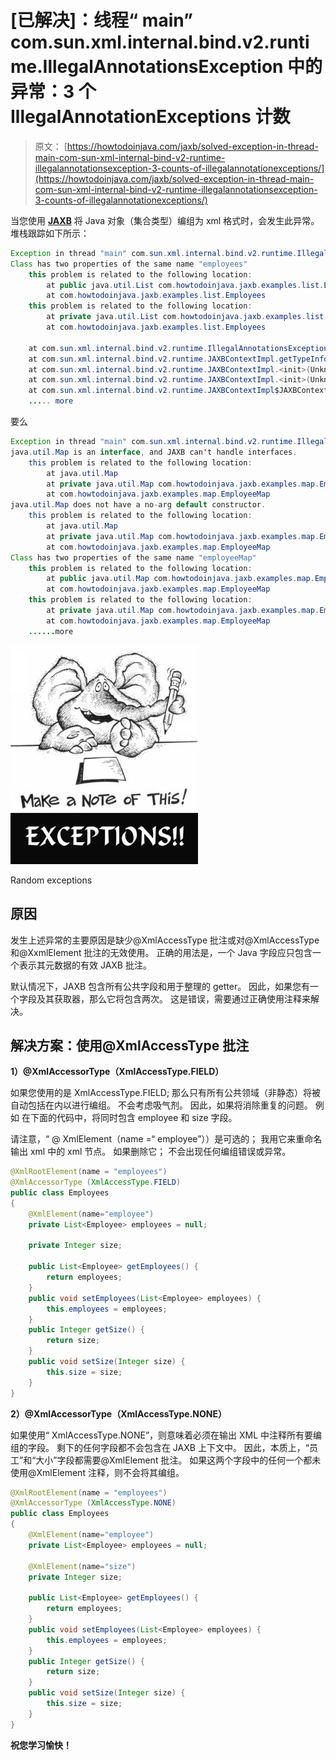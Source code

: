 # [已解决]：线程“ main” com.sun.xml.internal.bind.v2.runtime.IllegalAnnotationsException 中的异常：3 个 IllegalAnnotationExceptions 计数

> 原文： [https://howtodoinjava.com/jaxb/solved-exception-in-thread-main-com-sun-xml-internal-bind-v2-runtime-illegalannotationsexception-3-counts-of-illegalannotationexceptions/](https://howtodoinjava.com/jaxb/solved-exception-in-thread-main-com-sun-xml-internal-bind-v2-runtime-illegalannotationsexception-3-counts-of-illegalannotationexceptions/)

当您使用 **[JAXB](//howtodoinjava.com/category/frameworks/jaxb/ "JAXB tutorials")** 将 Java 对象（集合类型）编组为 xml 格式时，会发生此异常。 堆栈跟踪如下所示：

```java
Exception in thread "main" com.sun.xml.internal.bind.v2.runtime.IllegalAnnotationsException: 1 counts of IllegalAnnotationExceptions
Class has two properties of the same name "employees"
	this problem is related to the following location:
		at public java.util.List com.howtodoinjava.jaxb.examples.list.Employees.getEmployees()
		at com.howtodoinjava.jaxb.examples.list.Employees
	this problem is related to the following location:
		at private java.util.List com.howtodoinjava.jaxb.examples.list.Employees.employees
		at com.howtodoinjava.jaxb.examples.list.Employees

	at com.sun.xml.internal.bind.v2.runtime.IllegalAnnotationsException$Builder.check(Unknown Source)
	at com.sun.xml.internal.bind.v2.runtime.JAXBContextImpl.getTypeInfoSet(Unknown Source)
	at com.sun.xml.internal.bind.v2.runtime.JAXBContextImpl.<init>(Unknown Source)
	at com.sun.xml.internal.bind.v2.runtime.JAXBContextImpl.<init>(Unknown Source)
	at com.sun.xml.internal.bind.v2.runtime.JAXBContextImpl$JAXBContextBuilder.build(Unknown Source)
	..... more

```

要么

```java
Exception in thread "main" com.sun.xml.internal.bind.v2.runtime.IllegalAnnotationsException: 3 counts of IllegalAnnotationExceptions
java.util.Map is an interface, and JAXB can't handle interfaces.
	this problem is related to the following location:
		at java.util.Map
		at private java.util.Map com.howtodoinjava.jaxb.examples.map.EmployeeMap.employeeMap
		at com.howtodoinjava.jaxb.examples.map.EmployeeMap
java.util.Map does not have a no-arg default constructor.
	this problem is related to the following location:
		at java.util.Map
		at private java.util.Map com.howtodoinjava.jaxb.examples.map.EmployeeMap.employeeMap
		at com.howtodoinjava.jaxb.examples.map.EmployeeMap
Class has two properties of the same name "employeeMap"
	this problem is related to the following location:
		at public java.util.Map com.howtodoinjava.jaxb.examples.map.EmployeeMap.getEmployeeMap()
		at com.howtodoinjava.jaxb.examples.map.EmployeeMap
	this problem is related to the following location:
		at private java.util.Map com.howtodoinjava.jaxb.examples.map.EmployeeMap.employeeMap
		at com.howtodoinjava.jaxb.examples.map.EmployeeMap
	......more

```

![Random exceptions](img/bfcee52d8f51b09dd5024f261008e635.png)

Random exceptions



## 原因

发生上述异常的主要原因是缺少@XmlAccessType 批注或对@XmlAccessType 和@XxmlElement 批注的无效使用。 正确的用法是，一个 Java 字段应只包含一个表示其元数据的有效 JAXB 批注。

默认情况下，JAXB 包含所有公共字段和用于整理的 getter。 因此，如果您有一个字段及其获取器，那么它将包含两次。 这是错误，需要通过正确使用注释来解决。

## 解决方案：使用@XmlAccessType 批注

**1）@XmlAccessorType（XmlAccessType.FIELD）**

如果您使用的是 XmlAccessType.FIELD; 那么只有所有公共领域（非静态）将被自动包括在内以进行编组。 不会考虑吸气剂。 因此，如果将消除重复的问题。 例如 在下面的代码中，将同时包含 employee 和 size 字段。

请注意，“ @ XmlElement（name =“ employee”））是可选的； 我用它来重命名输出 xml 中的 xml 节点。 如果删除它； 不会出现任何编组错误或异常。

```java
@XmlRootElement(name = "employees")
@XmlAccessorType (XmlAccessType.FIELD)
public class Employees 
{
	@XmlElement(name="employee")
	private List<Employee> employees = null;

	private Integer size;

	public List<Employee> getEmployees() {
		return employees;
	}
	public void setEmployees(List<Employee> employees) {
		this.employees = employees;
	}
	public Integer getSize() {
		return size;
	}
	public void setSize(Integer size) {
		this.size = size;
	}
}

```

**2）@XmlAccessorType（XmlAccessType.NONE）**

如果使用“ XmlAccessType.NONE”，则意味着必须在输出 XML 中注释所有要编组的字段。 剩下的任何字段都不会包含在 JAXB 上下文中。 因此，本质上，“员工”和“大小”字段都需要@XmlElement 批注。 如果这两个字段中的任何一个都未使用@XmlElement 注释，则不会将其编组。

```java
@XmlRootElement(name = "employees")
@XmlAccessorType (XmlAccessType.NONE)
public class Employees 
{
	@XmlElement(name="employee")
	private List<Employee> employees = null;

	@XmlElement(name="size")
	private Integer size;

	public List<Employee> getEmployees() {
		return employees;
	}
	public void setEmployees(List<Employee> employees) {
		this.employees = employees;
	}
	public Integer getSize() {
		return size;
	}
	public void setSize(Integer size) {
		this.size = size;
	}
}

```

 **祝您学习愉快！**